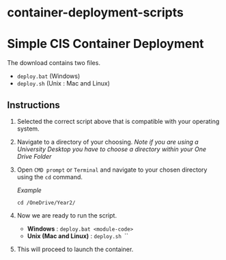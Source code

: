# container-deployment-scripts

# Simple CIS Container Deployment
The download contains two files.
- `deploy.bat` (Windows)
- `deploy.sh` (Unix : Mac and Linux)

## Instructions

1. Selected the correct script above that is compatible with your operating system.

2. Navigate to a directory of your choosing. *Note if you are using a University Desktop you have to choose a directory within your One Drive Folder* 

3. Open `CMD prompt` or `Terminal` and navigate to your chosen directory using the `cd` command.


    *Example*
    ```
    cd /OneDrive/Year2/
    ```

4. Now we are ready to run the script.
    - **Windows** : `deploy.bat <module-code>`
    - **Unix (Mac and Linux)** : `deploy.sh `<module-code>``

5. This will proceed to launch the container. 
